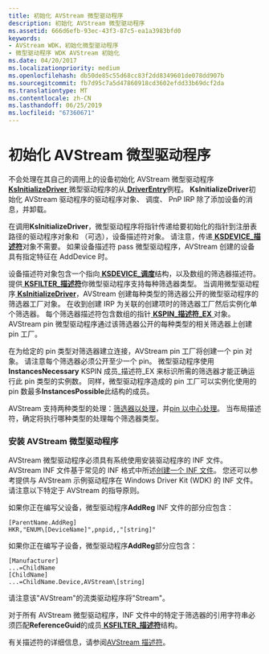 ```yaml
---
title: 初始化 AVStream 微型驱动程序
description: 初始化 AVStream 微型驱动程序
ms.assetid: 666d6efb-93ec-43f3-87c5-ea1a3983bfd0
keywords:
- AVStream WDK，初始化微型驱动程序
- 微型驱动程序 WDK AVStream 初始化
ms.date: 04/20/2017
ms.localizationpriority: medium
ms.openlocfilehash: db50de85c55d68cc83f2dd8349601de078dd907b
ms.sourcegitcommit: fb7d95c7a5d47860918cd3602efdd33b69dcf2da
ms.translationtype: MT
ms.contentlocale: zh-CN
ms.lasthandoff: 06/25/2019
ms.locfileid: "67360671"
---
```

# <a name="initializing-an-avstream-minidriver"></a>初始化 AVStream 微型驱动程序





不会处理在其自己的调用上的设备初始化 AVStream 微型驱动程序[ **KsInitializeDriver** ](https://docs.microsoft.com/windows-hardware/drivers/ddi/content/ks/nf-ks-ksinitializedriver)微型驱动程序的从[ **DriverEntry**](https://docs.microsoft.com/previous-versions/ff554081(v=vs.85))例程。 **KsInitializeDriver**初始化 AVStream 驱动程序的驱动程序对象、 调度、 PnP IRP 除了添加设备的消息，并卸载。

在调用**KsInitializeDriver**，微型驱动程序将指针传递给要初始化的指针到注册表路径的驱动程序对象和 （可选），设备描述符对象。 请注意，传递[ **KSDEVICE\_描述符**](https://docs.microsoft.com/windows-hardware/drivers/ddi/content/ks/ns-ks-_ksdevice_descriptor)对象不需要。 如果设备描述符 pass 微型驱动程序，AVStream 创建的设备具有指定特征在 AddDevice 时。

设备描述符对象包含一个指向[ **KSDEVICE\_调度**](https://docs.microsoft.com/windows-hardware/drivers/ddi/content/ks/ns-ks-_ksdevice_dispatch)结构，以及数组的筛选器描述符。 提供[ **KSFILTER\_描述符**](https://docs.microsoft.com/windows-hardware/drivers/ddi/content/ks/ns-ks-_ksfilter_descriptor)你微型驱动程序支持每种筛选器类型。 当调用微型驱动程序[ **KsInitializeDriver**](https://docs.microsoft.com/windows-hardware/drivers/ddi/content/ks/nf-ks-ksinitializedriver)，AVStream 创建每种类型的筛选器公开的微型驱动程序的筛选器工厂对象。 在收到创建 IRP 为关联的创建项时的筛选器工厂然后实例化单个筛选器。 每个筛选器描述符包含数组的指针[ **KSPIN\_描述符\_EX** ](https://docs.microsoft.com/windows-hardware/drivers/ddi/content/ks/ns-ks-_kspin_descriptor_ex)对象。 AVStream pin 微型驱动程序通过该筛选器公开的每种类型的相关筛选器上创建 pin 工厂。

在为给定的 pin 类型对筛选器建立连接，AVStream pin 工厂将创建一个 pin 对象。 请注意每个筛选器必须公开至少一个 pin。 微型驱动程序使用**InstancesNecessary** KSPIN 成员\_描述符\_EX 来标识所需的筛选器才能正确运行此 pin 类型的实例数。 同样，微型驱动程序造成的 pin 工厂可以实例化使用的 pin 数最多**InstancesPossible**此结构的成员。

AVStream 支持两种类型的处理：[筛选器以处理](filter-centric-processing.md)，并[pin 以中心处理](pin-centric-processing.md)。 当布局描述符，确定将执行哪种类型的处理每个筛选器类型。

### <a name="installing-an-avstream-minidriver"></a>安装 AVStream 微型驱动程序

AVStream 微型驱动程序必须具有系统使用安装驱动程序的 INF 文件。 AVStream INF 文件基于常见的 INF 格式中所述[创建一个 INF 文件](https://docs.microsoft.com/windows-hardware/drivers/install/overview-of-inf-files)。 您还可以参考提供与 AVStream 示例驱动程序在 Windows Driver Kit (WDK) 的 INF 文件。 请注意以下特定于 AVStream 的指导原则。

如果你正在编写父设备，微型驱动程序**AddReg** INF 文件的部分应包含：

```INF
[ParentName.AddReg]
HKR,"ENUM\[DeviceName]",pnpid,,"[string]"
```

如果你正在编写子设备，微型驱动程序**AddReg**部分应包含：

```INF
[Manufacturer]
...=ChildName
[ChildName]
...=ChildName.Device,AVStream\[string]
```

请注意该"AVStream"的流类驱动程序将"Stream"。

对于所有 AVStream 微型驱动程序，INF 文件中的特定于筛选器的引用字符串必须匹配**ReferenceGuid**的成员[ **KSFILTER\_描述符**](https://docs.microsoft.com/windows-hardware/drivers/ddi/content/ks/ns-ks-_ksfilter_descriptor)结构。

有关描述符的详细信息，请参阅[AVStream 描述符](avstream-descriptors.md)。
